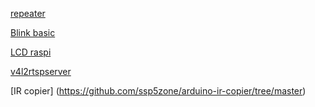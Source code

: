 [repeater](https://github.com/miragedz/IOT/blob/main/esp8266/repeater.ino)

[Blink basic](https://github.com/miragedz/IOT/blob/main/esp8266/BlynkLed.ino)

[LCD  raspi](https://github.com/sterlingbeason/LCD-1602-I2C)

[v4l2rtspserver](https://github.com/mpromonet/v4l2rtspserver)

[IR copier]
(https://github.com/ssp5zone/arduino-ir-copier/tree/master)

